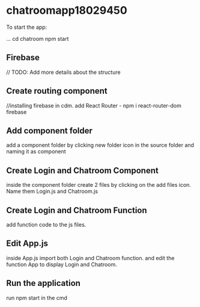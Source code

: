 # chatroomapp18029450

To start the app:

...
cd chatroom
npm start


## Firebase 
// TODO: Add more details about the structure

## Create routing component
//installing firebase in cdm.
add React Router -
npm i react-router-dom firebase

## Add component folder

add a component folder by clicking new folder icon in the source folder and naming it as component
## Create Login and Chatroom Component
inside the component folder create 2 files by clicking on the add files icon. Name them Login.js
and Chatroom.js
## Create Login and Chatroom Function
add function code to the js files.
## Edit App.js
inside App.js import both Login and Chatroom function.
and edit the function App to display Login and Chatroom.
## Run the application
run npm start in the cmd
